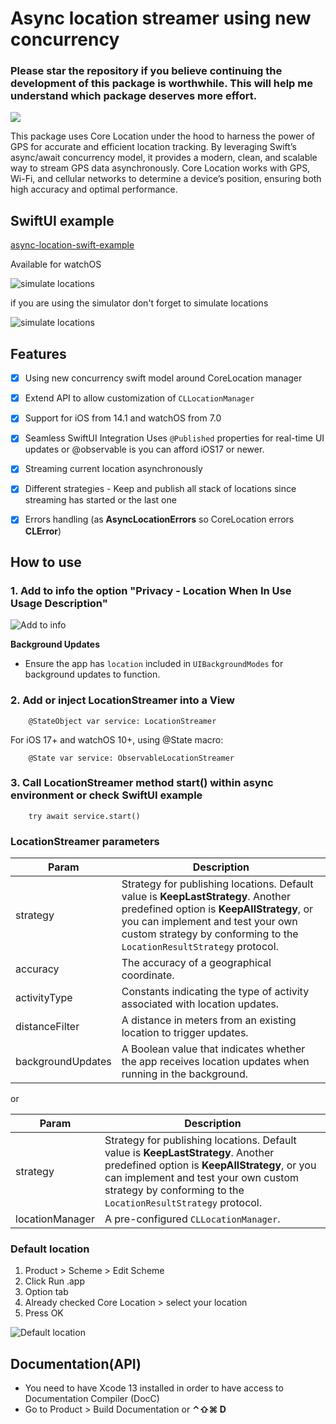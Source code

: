 # Async location streamer using new concurrency

### Please star the repository if you believe continuing the development of this package is worthwhile. This will help me understand which package deserves more effort.

[![](https://img.shields.io/endpoint?url=https%3A%2F%2Fswiftpackageindex.com%2Fapi%2Fpackages%2Fswiftuiux%2Fswift-async-corelocation-streamer%2Fbadge%3Ftype%3Dplatforms)](https://swiftpackageindex.com/swiftuiux/swift-async-corelocation-streamer)

This package uses Core Location under the hood to harness the power of GPS for accurate and efficient location tracking. By leveraging Swift’s async/await concurrency model, it provides a modern, clean, and scalable way to stream GPS data asynchronously. Core Location works with GPS, Wi-Fi, and cellular networks to determine a device’s position, ensuring both high accuracy and optimal performance.

## SwiftUI example
[async-location-swift-example](https://github.com/swiftuiux/corelocation-manager-tracker-swift-apple-maps-example)

 Available for watchOS
 
 ![simulate locations](https://github.com/swiftuiux/swift-async-corelocation-streamer/blob/main/img/image5.gif)



if you are using the simulator don't forget to simulate locations

 ![simulate locations](https://github.com/swiftuiux/swift-async-corelocation-streamer/blob/main/img/image11.gif)

 ## Features
- [x] Using new concurrency swift model around CoreLocation manager
- [x] Extend API to allow customization of `CLLocationManager`
- [x] Support for iOS from 14.1 and watchOS from 7.0
- [x] Seamless SwiftUI Integration Uses `@Published` properties for real-time UI updates or @observable is you can afford iOS17 or newer.
- [x] Streaming current location asynchronously
- [x] Different strategies - Keep and publish all stack of locations since streaming has started or the last one
- [x] Errors handling (as **AsyncLocationErrors** so CoreLocation errors **CLError**)


## How to use
 
### 1. Add to info the option "Privacy - Location When In Use Usage Description" 
 ![Add to info](https://github.com/swiftuiux/swift-async-corelocation-streamer/blob/main/img/image2.png)
 
 **Background Updates**
   - Ensure the app has `location` included in `UIBackgroundModes` for background updates to function.
 
### 2. Add or inject LocationStreamer into a View

```
    @StateObject var service: LocationStreamer 
```
For iOS 17+ and watchOS 10+, using @State macro:
```
    @State var service: ObservableLocationStreamer
```

### 3. Call LocationStreamer method start() within async environment or check SwiftUI example
```
    try await service.start()
```

### LocationStreamer parameters

|Param|Description|
| --- | --- |
|strategy| Strategy for publishing locations. Default value is **KeepLastStrategy**. Another predefined option is **KeepAllStrategy**, or you can implement and test your own custom strategy by conforming to the `LocationResultStrategy` protocol. |
|accuracy| The accuracy of a geographical coordinate.|
|activityType| Constants indicating the type of activity associated with location updates.|
|distanceFilter| A distance in meters from an existing location to trigger updates.|
|backgroundUpdates| A Boolean value that indicates whether the app receives location updates when running in the background. |

or

|Param|Description|
| --- | --- |
|strategy| Strategy for publishing locations. Default value is **KeepLastStrategy**. Another predefined option is **KeepAllStrategy**, or you can implement and test your own custom strategy by conforming to the `LocationResultStrategy` protocol. |
|locationManager| A pre-configured `CLLocationManager`. |


### Default location
1. Product > Scheme > Edit Scheme
2. Click Run .app
3. Option tab
4. Already checked Core Location > select your location
5. Press OK

 ![Default location](https://github.com/swiftuiux/swift-async-corelocation-streamer/blob/main/img/image6.png)
 
 
## Documentation(API)
- You need to have Xcode 13 installed in order to have access to Documentation Compiler (DocC)
- Go to Product > Build Documentation or **⌃⇧⌘ D**
